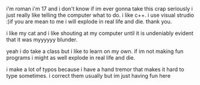 i'm roman i'm 17 and i don't know if im ever gonna take this crap seriously i just really like telling the computer what to do.
i like c++. i use visual strudio :)if you are mean to me i will explode in real life and die. thank you.

i like my cat and i like shouting at my computer until it is undeniably evident that it was myyyyyy blunder.

yeah i do take a class but i like to learn on my own. if im not making fun programs i might as well explode in real life and die.

i make a lot of typos because i have a hand tremor that makes it hard to type sometimes. i correct them usually but im just having fun here


<!---
196roman/196roman is a ✨ special ✨ repository because its `README.md` (this file) appears on your GitHub profile.
You can click the Preview link to take a look at your changes.
--->

